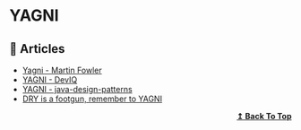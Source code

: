 # YAGNI

## 📕 Articles
- [Yagni - Martin Fowler](https://martinfowler.com/bliki/Yagni.html)
- [YAGNI - DevIQ](https://deviq.com/principles/yagni) 
- [YAGNI - java-design-patterns](https://java-design-patterns.com/principles/#yagni) 
- [DRY is a footgun, remember to YAGNI](https://swizec.com/blog/dry-is-a-footgun-remember-to-yagni/)
<div align="right">
  <b><a href="#contents">↥ Back To Top</a></b>
</div>